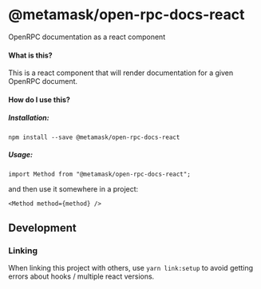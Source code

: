 # @metamask/open-rpc-docs-react

OpenRPC documentation as a react component

#### What is this?

This is a react component that will render documentation for a given OpenRPC document.

#### How do I use this?

##### Installation:

```
npm install --save @metamask/open-rpc-docs-react
```

##### Usage:

```
import Method from "@metamask/open-rpc-docs-react";
```

and then use it somewhere in a project:

```
<Method method={method} />
```

## Development

### Linking

When linking this project with others, use `yarn link:setup` to avoid getting errors about hooks / multiple react versions.
